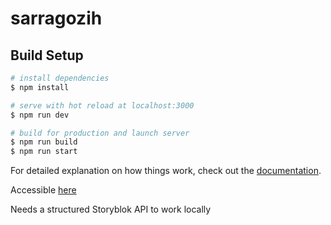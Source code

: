 # sarragozih

## Build Setup

```bash
# install dependencies
$ npm install

# serve with hot reload at localhost:3000
$ npm run dev

# build for production and launch server
$ npm run build
$ npm run start
```

For detailed explanation on how things work, check out the [documentation](https://nuxtjs.org).

Accessible [here](https://sarragozih.herokuapp.com/)

Needs a structured Storyblok API to work locally
